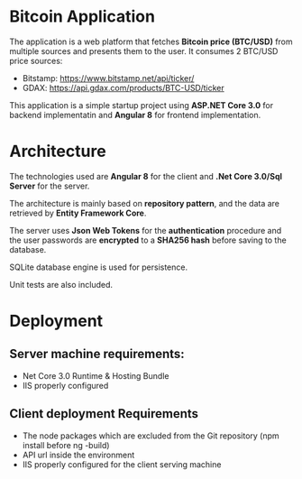 # Bitcoin Application

The application is a web platform that fetches <strong>Bitcoin price (BTC/USD)</strong> from multiple sources and presents them to the user. 
It consumes 2 BTC/USD price sources:

* Bitstamp: https://www.bitstamp.net/api/ticker/
* GDAX: https://api.gdax.com/products/BTC-USD/ticker 

This application is a simple startup project using <strong>ASP.NET Core 3.0</strong> for backend implementatin and <strong>Angular 8</strong> for frontend implementation.

# Architecture

<p>The technologies used are <strong>Angular 8</strong> for the client and <strong>.Net Core 3.0/Sql Server</strong> for the server.</p>
<p>The architecture is mainly based on <strong>repository pattern</strong>, and the data are retrieved by <strong>Entity Framework Core</strong>.</p>
<p>The server uses <strong>Json Web Tokens</strong> for the <strong>authentication</strong> procedure and the user passwords are <strong>encrypted</strong> to a <strong>SHA256 hash</strong> before saving to the database.</p>
<p>SQLite database engine is used for persistence.</p>
<p>Unit tests are also included.</p>

# Deployment
## Server machine requirements:
* Net Core 3.0 Runtime & Hosting Bundle
* IIS properly configured

## Client deployment Requirements
* The node packages which are excluded from the Git repository (npm install before ng -build)
* API url inside the environment
* IIS properly configured for the client serving machine
